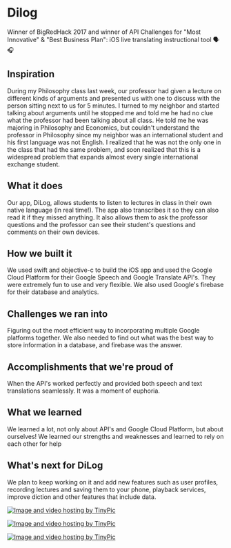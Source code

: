 # Dilog
Winner of BigRedHack 2017 and winner of API Challenges for "Most Innovative" &amp; "Best Business Plan": iOS live translating instructional tool 🗣🎧

## Inspiration
During my Philosophy class last week, our professor had given a lecture on different kinds of arguments and presented us with one to discuss with the person sitting next to us for 5 minutes. I turned to my neighbor and started talking about arguments until he stopped me and told me he had no clue what the professor had been talking about all class. He told me he was majoring in Philosophy and Economics, but couldn't understand the professor in Philosophy since my neighbor was an international student and his first language was not English. I realized that he was not the only one in the class that had the same problem, and soon realized that this is a widespread problem that expands almost every single international exchange student.

## What it does
Our app, DiLog, allows students to listen to lectures in class in their own native language (in real time!). The app also transcribes it so they can also read it if they missed anything. It also allows them to ask the professor questions and the professor can see their student's questions and comments on their own devices.

## How we built it
We used swift and objective-c to build the iOS app and used the Google Cloud Platform for their Google Speech and Google Translate API's. They were extremely fun to use and very flexible. We also used Google's firebase for their database and analytics.

## Challenges we ran into
Figuring out the most efficient way to incorporating multiple Google platforms together. We also needed to find out what was the best way to store information in a database, and firebase was the answer.

## Accomplishments that we're proud of
When the API's worked perfectly and provided both speech and text translations seamlessly. It was a moment of euphoria.

## What we learned
We learned a lot, not only about API's and Google Cloud Platform, but about ourselves! We learned our strengths and weaknesses and learned to rely on each other for help

## What's next for DiLog
We plan to keep working on it and add new features such as user profiles, recording lectures and saving them to your phone, playback services, improve diction and other features that include data.

<a href="http://tinypic.com?ref=wlyqko" target="_blank"><img src="http://i64.tinypic.com/wlyqko.png" border="0" alt="Image and video hosting by TinyPic"></a>

<p><a href="http://tinypic.com?ref=1692rg4" target="_blank"><img src="http://i64.tinypic.com/1692rg4.png" border="0" alt="Image and video hosting by TinyPic"></a>
  
<p><a href="http://tinypic.com?ref=vq2ot3" target="_blank"><img src="http://i65.tinypic.com/vq2ot3.png" border="0" alt="Image and video hosting by TinyPic"></a>

